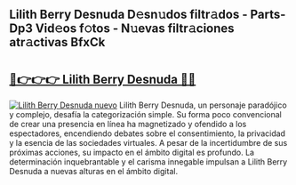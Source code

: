 ## Lilith Berry Desnuda D𝚎sn𝚞dos filtr𝚊dos - Parts-Dp3 Vid𝚎os f𝚘tos - N𝚞evas filtr𝚊ciones atr𝚊ctivas BfxCk

# <h2><a href="http://mba6p3.tromn.icu/?c=Lilith+Berry+Desnuda">🔗👉👉👉 Lilith Berry Desnuda 🔗🔗</a></h2>

[![Lilith Berry Desnuda nuevo](https://i.imgur.com/pEAQMta.gif)](http://mba6p3.tromn.icu/?c=Lilith+Berry+Desnuda)
Lilith Berry Desnuda, un personaje paradójico y complejo, desafía la categorización simple. Su forma poco convencional de crear una presencia en línea ha magnetizado y ofendido a los espectadores, encendiendo debates sobre el consentimiento, la privacidad y la esencia de las sociedades virtuales. A pesar de la incertidumbre de sus próximas acciones, su impacto en el ámbito digital es profundo. La determinación inquebrantable y el carisma innegable impulsan a Lilith Berry Desnuda a nuevas alturas en el ámbito digital.
